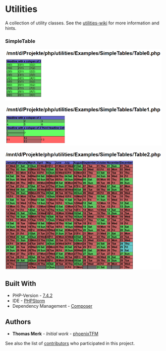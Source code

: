 # Utilities

A collection of utility classes.
See the [utilities-wiki](https://github.com/phoenixTFM/utilities/wiki) for more information and hints.

### SimpleTable

![Table 0](images/table0.png)

![Table 1](images/table1.png)

![Table 2](images/table2.png)

## Built With

* PHP-Version - [7.4.2](https://www.php.net/ChangeLog-7.php)
* IDE - [PHPStorm](https://www.jetbrains.com/phpstorm/)
* Dependency Management - [Composer](https://getcomposer.org/)

## Authors

* **Thomas Merk** - *Initial work* - [phoenixTFM](https://github.com/phoenixTFM)

See also the list of [contributors](https://github.com/phoenixTFM/squid-draw/graphs/contributors) who participated in this project.

